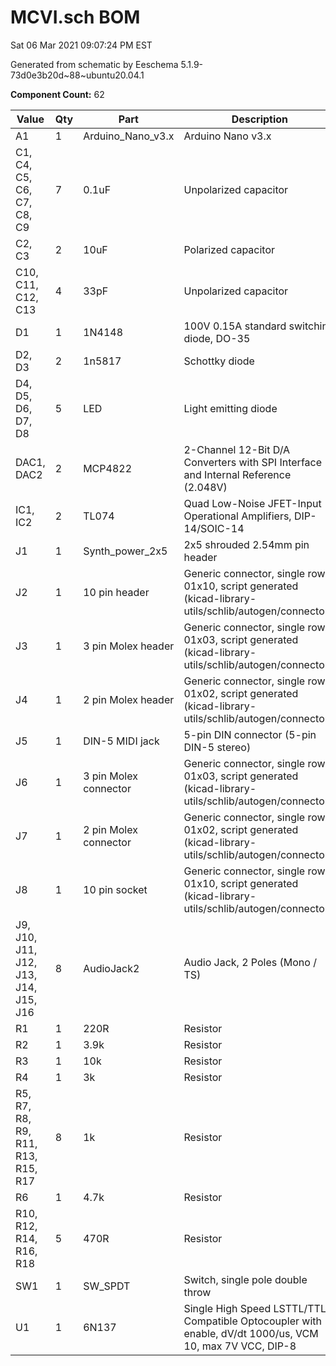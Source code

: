 # MCVI.sch BOM

Sat 06 Mar 2021 09:07:24 PM EST

Generated from schematic by Eeschema 5.1.9-73d0e3b20d~88~ubuntu20.04.1

**Component Count:** 62

| Value | Qty | Part | Description | Vendor |
| ----- | --- | ---- | ----------- | ------ |
| A1 | 1 | Arduino_Nano_v3.x | Arduino Nano v3.x |  |
| C1, C4, C5, C6, C7, C8, C9 | 7 | 0.1uF | Unpolarized capacitor |  |
| C2, C3 | 2 | 10uF | Polarized capacitor |  |
| C10, C11, C12, C13 | 4 | 33pF | Unpolarized capacitor |  |
| D1 | 1 | 1N4148 | 100V 0.15A standard switching diode, DO-35 |  |
| D2, D3 | 2 | 1n5817 | Schottky diode |  |
| D4, D5, D6, D7, D8 | 5 | LED | Light emitting diode |  |
| DAC1, DAC2 | 2 | MCP4822 | 2-Channel 12-Bit D/A Converters with SPI Interface and Internal Reference (2.048V) |  |
| IC1, IC2 | 2 | TL074 | Quad Low-Noise JFET-Input Operational Amplifiers, DIP-14/SOIC-14 |  |
| J1 | 1 | Synth_power_2x5 | 2x5 shrouded 2.54mm pin header |  |
| J2 | 1 | 10 pin header | Generic connector, single row, 01x10, script generated (kicad-library-utils/schlib/autogen/connector/) |  |
| J3 | 1 | 3 pin Molex header | Generic connector, single row, 01x03, script generated (kicad-library-utils/schlib/autogen/connector/) |  |
| J4 | 1 | 2 pin Molex header | Generic connector, single row, 01x02, script generated (kicad-library-utils/schlib/autogen/connector/) |  |
| J5 | 1 | DIN-5 MIDI jack | 5-pin DIN connector (5-pin DIN-5 stereo) |  |
| J6 | 1 | 3 pin Molex connector | Generic connector, single row, 01x03, script generated (kicad-library-utils/schlib/autogen/connector/) |  |
| J7 | 1 | 2 pin Molex connector | Generic connector, single row, 01x02, script generated (kicad-library-utils/schlib/autogen/connector/) |  |
| J8 | 1 | 10 pin socket | Generic connector, single row, 01x10, script generated (kicad-library-utils/schlib/autogen/connector/) |  |
| J9, J10, J11, J12, J13, J14, J15, J16 | 8 | AudioJack2 | Audio Jack, 2 Poles (Mono / TS) |  |
| R1 | 1 | 220R | Resistor |  |
| R2 | 1 | 3.9k | Resistor |  |
| R3 | 1 | 10k | Resistor |  |
| R4 | 1 | 3k | Resistor |  |
| R5, R7, R8, R9, R11, R13, R15, R17 | 8 | 1k | Resistor |  |
| R6 | 1 | 4.7k | Resistor |  |
| R10, R12, R14, R16, R18 | 5 | 470R | Resistor |  |
| SW1 | 1 | SW_SPDT | Switch, single pole double throw |  |
| U1 | 1 | 6N137 | Single High Speed LSTTL/TTL Compatible Optocoupler with enable, dV/dt 1000/us, VCM 10, max 7V VCC, DIP-8 |  |
    
